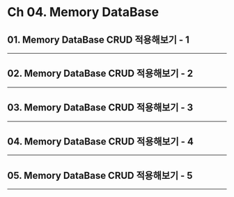 # Ch 04. Memory DataBase

## 01. Memory DataBase CRUD 적용해보기 - 1
---

## 02. Memory DataBase CRUD 적용해보기 - 2
---

## 03. Memory DataBase CRUD 적용해보기 - 3
---

## 04. Memory DataBase CRUD 적용해보기 - 4
---

## 05. Memory DataBase CRUD 적용해보기 - 5
---
